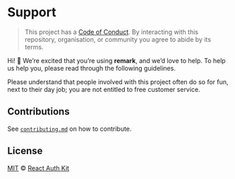 # Support

> This project has a [Code of Conduct](https://github.com/react-auth-kit/react-auth-kit/blob/master/CODE_OF_CONDUCT.md).
> By interacting with this repository, organisation, or community you agree to
> abide by its terms.

Hi!  👋
We’re excited that you’re using **remark**, and we’d love to help.
To help us help you, please read through the following guidelines.

Please understand that people involved with this project often do so for fun,
next to their day job; you are not entitled to free customer service.

## Contributions

See [`contributing.md`](https://github.com/react-auth-kit/react-auth-kit/blob/master/CONTRIBUTING.md) on how to contribute.

## License

[MIT](https://github.com/react-auth-kit/react-auth-kit/blob/master/LICENSE) © [React Auth Kit](https://github.com/react-auth-kit/react-auth-kit)
